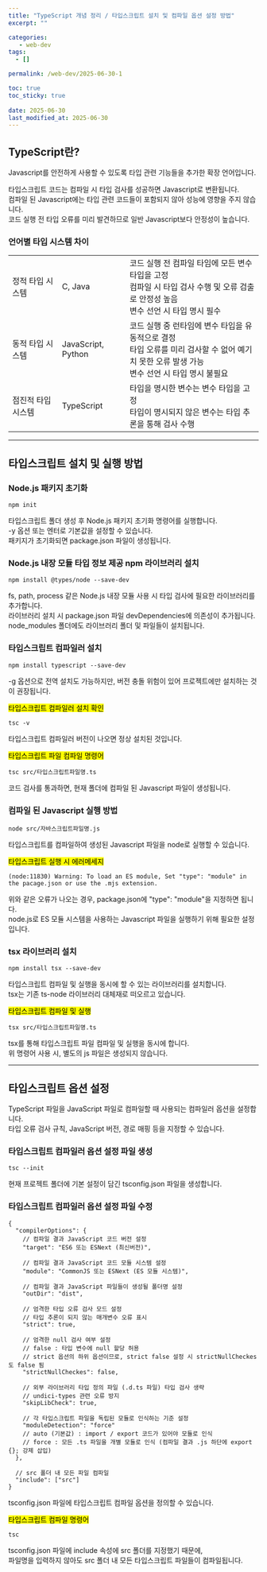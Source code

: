 ```yaml
---
title: "TypeScript 개념 정리 / 타입스크립트 설치 및 컴파일 옵션 설정 방법"
excerpt: ""

categories:
   - web-dev
tags:
  - []

permalink: /web-dev/2025-06-30-1

toc: true
toc_sticky: true
 
date: 2025-06-30
last_modified_at: 2025-06-30
---
```


## TypeScript란?

Javascript를 안전하게 사용할 수 있도록 타입 관련 기능들을 추가한 확장 언어입니다.

타입스크립트 코드는 컴파일 시 타입 검사를 성공하면 Javascript로 변환됩니다.  
컴파일 된 Javascript에는 타입 관련 코드들이 포함되지 않아 성능에 영향을 주지 않습니다.  
코드 실행 전 타입 오류를 미리 발견하므로 일반 Javascript보다 안정성이 높습니다.

### 언어별 타입 시스템 차이
<table class="table_3_left">
  <tbody>
    <tr>
      <td>정적 타입 시스템</td>
      <td>C, Java</td>
      <td>
        코드 실행 전 컴파일 타임에 모든 변수 타입을 고정<br>
        컴파일 시 타입 검사 수행 및 오류 검출로 안정성 높음<br>
        변수 선언 시 타입 명시 필수
        </td>
    </tr>
    <tr>
      <td>동적 타입 시스템</td>
      <td>JavaScript, Python</td>
      <td>
        코드 실행 중 런타임에 변수 타입을 유동적으로 결정<br>
        타입 오류를 미리 검사할 수 없어 예기치 못한 오류 발생 가능<br>
        변수 선언 시 타입 명시 불필요
        </td>
    </tr>
    <tr>
      <td>점진적 타입 시스템</td>
      <td>TypeScript</td>
      <td>
        타입을 명시한 변수는 변수 타입을 고정<br>
        타입이 명시되지 않은 변수는 타입 추론을 통해 검사 수행
      </td>
    </tr>
  </tbody>
</table>

---

## 타입스크립트 설치 및 실행 방법

### Node.js 패키지 초기화
```
npm init
```
타입스크립트 폴더 생성 후 Node.js 패키지 초기화 명령어를 실행합니다.  
-y 옵션 또는 엔터로 기본값을 설정할 수 있습니다.  
패키지가 초기화되면 package.json 파일이 생성됩니다.

### Node.js 내장 모듈 타입 정보 제공 npm 라이브러리 설치
```
npm install @types/node --save-dev
```
fs, path, process 같은 Node.js 내장 모듈 사용 시 타입 검사에 필요한 라이브러리를 추가합니다.  
라이브러리 설치 시 package.json 파일 devDependencies에 의존성이 추가됩니다.  
node_modules 폴더에도 라이브러리 폴더 및 파일들이 설치됩니다.

### 타입스크립트 컴파일러 설치
```
npm install typescript --save-dev
```
-g 옵션으로 전역 설치도 가능하지만, 버전 충돌 위험이 있어 프로젝트에만 설치하는 것이 권장됩니다.

<mark>타입스크립트 컴파일러 설치 확인</mark>
```
tsc -v
```
타입스크립트 컴파일러 버전이 나오면 정상 설치된 것입니다.

<mark>타입스크립트 파일 컴파일 명령어</mark>
```
tsc src/타입스크립트파일명.ts
```
코드 검사를 통과하면, 현재 폴더에 컴파일 된 Javascript 파일이 생성됩니다.

### 컴파일 된 Javascript 실행 방법
```
node src/자바스크립트파일명.js
```
타입스크립트를 컴파일하여 생성된 Javascript 파일을 node로 실행할 수 있습니다.

<mark>타입스크립트 실행 시 에러메세지</mark>
```
(node:11830) Warning: To load an ES module, Set "type": "module" in the pacage.json or use the .mjs extension.
```
위와 같은 오류가 나오는 경우, package.json에 "type": "module"을 지정하면 됩니다.  
node.js로 ES 모듈 시스템을 사용하는 Javascript 파일을 실행하기 위해 필요한 설정입니다.

### tsx 라이브러리 설치
```
npm install tsx --save-dev
```
타입스크립트 컴파일 및 실행을 동시에 할 수 있는 라이브러리를 설치합니다.  
tsx는 기존 ts-node 라이브러리 대체재로 떠오르고 있습니다.

<mark>타입스크립트 컴파일 및 실행</mark>
```
tsx src/타입스크립트파일명.ts
```
tsx를 통해 타입스크립트 파일 컴파일 및 실행을 동시에 합니다.  
위 명령어 사용 시, 별도의 js 파일은 생성되지 않습니다.

---

## 타입스크립트 옵션 설정

TypeScript 파일을 JavaScript 파일로 컴파일할 때 사용되는 컴파일러 옵션을 설정합니다.  
타입 오류 검사 규칙, JavaScript 버전, 경로 매핑 등을 지정할 수 있습니다.

### 타입스크립트 컴파일러 옵션 설정 파일 생성
```
tsc --init
```
현재 프로젝트 폴더에 기본 설정이 담긴 tsconfig.json 파일을 생성합니다.

### 타입스크립트 컴파일러 옵션 설정 파일 수정
```
{
  "compilerOptions": {
    // 컴파일 결과 JavaScript 코드 버전 설정
    "target": "ES6 또는 ESNext (최신버전)",

    // 컴파일 결과 JavaScript 코드 모듈 시스템 설정 
    "module": "CommonJS 또는 ESNext (ES 모듈 시스템)",

    // 컴파일 결과 JavaScript 파일들이 생성될 폴더명 설정
    "outDir": "dist",

    // 엄격한 타입 오류 검사 모드 설정
    // 타입 추론이 되지 않는 매개변수 오류 표시
    "strict": true,

    // 엄격한 null 검사 여부 설정
    // false : 타입 변수에 null 할당 허용
    // strict 옵션의 하위 옵션이므로, strict false 설정 시 strictNullCheckes도 false 됨
    "strictNullCheckes": false,

    // 외부 라이브러리 타입 정의 파일 (.d.ts 파일) 타입 검사 생략
    // undici-types 관련 오류 방지
    "skipLibCheck": true,

    // 각 타입스크립트 파일을 독립된 모듈로 인식하는 기준 설정
    "moduleDetection": "force"
    // auto (기본값) : import / export 코드가 있어야 모듈로 인식
    // force : 모든 .ts 파일을 개별 모듈로 인식 (컴파일 결과 .js 하단에 export {}; 강제 삽입)
  },

  // src 폴더 내 모든 파일 컴파일
  "include": ["src"]
}
```
tsconfig.json 파일에 타입스크립트 컴파일 옵션을 정의할 수 있습니다.

<mark>타입스크립트 컴파일 명령어</mark>
```
tsc
```
tsconfig.json 파일에 include 속성에 src 폴더를 지정했기 때문에,  
파일명을 입력하지 않아도 src 폴더 내 모든 타입스크립트 파일들이 컴파일됩니다.
